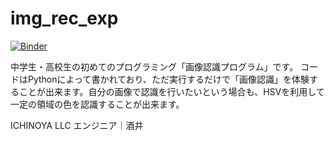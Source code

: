 # img_rec_exp
[![Binder](https://mybinder.org/badge_logo.svg)](https://mybinder.org/v2/gh/Arrows-Institute/img_rec_exp/main?filepath=hsv_select.ipynb)

中学生・高校生の初めてのプログラミング「画像認識プログラム」です。
コードはPythonによって書かれており、ただ実行するだけで「画像認識」を体験することが出来ます。自分の画像で認識を行いたいという場合も、HSVを利用して一定の領域の色を認識することが出来ます。

ICHINOYA LLC エンジニア｜酒井
